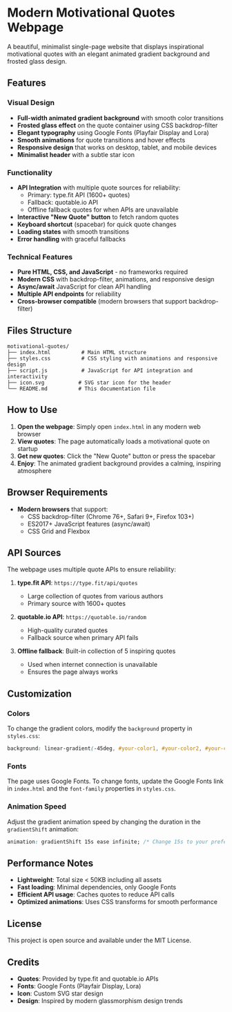 # Modern Motivational Quotes Webpage

A beautiful, minimalist single-page website that displays inspirational motivational quotes with an elegant animated gradient background and frosted glass design.

## Features

### Visual Design
- **Full-width animated gradient background** with smooth color transitions
- **Frosted glass effect** on the quote container using CSS backdrop-filter
- **Elegant typography** using Google Fonts (Playfair Display and Lora)
- **Smooth animations** for quote transitions and hover effects
- **Responsive design** that works on desktop, tablet, and mobile devices
- **Minimalist header** with a subtle star icon

### Functionality
- **API Integration** with multiple quote sources for reliability:
  - Primary: type.fit API (1600+ quotes)
  - Fallback: quotable.io API
  - Offline fallback quotes for when APIs are unavailable
- **Interactive "New Quote" button** to fetch random quotes
- **Keyboard shortcut** (spacebar) for quick quote changes
- **Loading states** with smooth transitions
- **Error handling** with graceful fallbacks

### Technical Features
- **Pure HTML, CSS, and JavaScript** - no frameworks required
- **Modern CSS** with backdrop-filter, animations, and responsive design
- **Async/await** JavaScript for clean API handling
- **Multiple API endpoints** for reliability
- **Cross-browser compatible** (modern browsers that support backdrop-filter)

## Files Structure

```
motivational-quotes/
├── index.html          # Main HTML structure
├── styles.css          # CSS styling with animations and responsive design
├── script.js           # JavaScript for API integration and interactivity
├── icon.svg           # SVG star icon for the header
└── README.md          # This documentation file
```

## How to Use

1. **Open the webpage**: Simply open `index.html` in any modern web browser
2. **View quotes**: The page automatically loads a motivational quote on startup
3. **Get new quotes**: Click the "New Quote" button or press the spacebar
4. **Enjoy**: The animated gradient background provides a calming, inspiring atmosphere

## Browser Requirements

- **Modern browsers** that support:
  - CSS backdrop-filter (Chrome 76+, Safari 9+, Firefox 103+)
  - ES2017+ JavaScript features (async/await)
  - CSS Grid and Flexbox

## API Sources

The webpage uses multiple quote APIs to ensure reliability:

1. **type.fit API**: `https://type.fit/api/quotes`
   - Large collection of quotes from various authors
   - Primary source with 1600+ quotes

2. **quotable.io API**: `https://quotable.io/random`
   - High-quality curated quotes
   - Fallback source when primary API fails

3. **Offline fallback**: Built-in collection of 5 inspiring quotes
   - Used when internet connection is unavailable
   - Ensures the page always works

## Customization

### Colors
To change the gradient colors, modify the `background` property in `styles.css`:
```css
background: linear-gradient(-45deg, #your-color1, #your-color2, #your-color3, #your-color4);
```

### Fonts
The page uses Google Fonts. To change fonts, update the Google Fonts link in `index.html` and the `font-family` properties in `styles.css`.

### Animation Speed
Adjust the gradient animation speed by changing the duration in the `gradientShift` animation:
```css
animation: gradientShift 15s ease infinite; /* Change 15s to your preferred duration */
```

## Performance Notes

- **Lightweight**: Total size < 50KB including all assets
- **Fast loading**: Minimal dependencies, only Google Fonts
- **Efficient API usage**: Caches quotes to reduce API calls
- **Optimized animations**: Uses CSS transforms for smooth performance

## License

This project is open source and available under the MIT License.

## Credits

- **Quotes**: Provided by type.fit and quotable.io APIs
- **Fonts**: Google Fonts (Playfair Display, Lora)
- **Icon**: Custom SVG star design
- **Design**: Inspired by modern glassmorphism design trends
